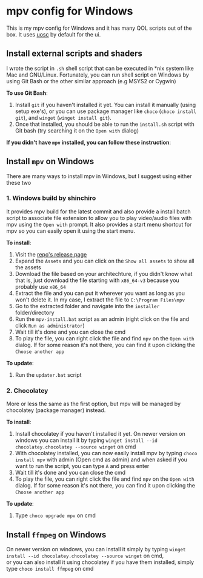 # mpv config for Windows

This is my mpv config for Windows and it has many QOL scripts out of the box. It uses [uosc](https://github.com/tomasklaen/uosc) by default for the ui.

## Install external scripts and shaders

I wrote the script in `.sh` shell script that can be executed in \*nix system like Mac and GNU/Linux. Fortunately, you can run shell script on Windows by using Git Bash or the other similar approach (e.g MSYS2 or Cygwin)

**To use Git Bash**:

1. Install `git` if you haven't installed it yet. You can install it manually (using setup exe's), or you can use package manager like `choco` (`choco install git`), and `winget` (`winget install git`).
2. Once that installed, you should be able to run the `install.sh` script with Git bash (try searching it on the `Open with` dialog)

**If you didn't have `mpv` installed, you can follow these instruction**:

## Install `mpv` on Windows

There are many ways to install mpv in Windows, but I suggest using either these two

### 1. Windows build by shinchiro

It provides mpv build for the latest commit and also provide a install batch script to associate file extension to allow you to play video/audio files with mpv using the `Open with` prompt. It also provides a start menu shortcut for mpv so you can easily open it using the start menu.

**To install**:

1. Visit the [repo's release page](https://github.com/shinchiro/mpv-winbuild-cmake/releases)
2. Expand the `Assets` and you can click on the `Show all assets` to show all the assets
3. Download the file based on your architechture, if you didn't know what that is, just download the file starting with `x86_64-v3` because you probably use `x86_64`
4. Extract the file and you can put it wherever you want as long as you won't delete it. In my case, I extract the file to `C:\Program Files\mpv`
5. Go to the extracted folder and navigate into the `installer` folder/directory
6. Run the `mpv-install.bat` script as an admin (right click on the file and click `Run as administrator`)
7. Wait till it's done and you can close the cmd
8. To play the file, you can right click the file and find `mpv` on the `Open with` dialog. If for some reason it's not there, you can find it upon clicking the `Choose another app`

**To update**:

1. Run the `updater.bat` script

### 2. Chocolatey

More or less the same as the first option, but mpv will be managed by chocolatey (package manager) instead.

**To install**:

1. Install chocolatey if you haven't installed it yet. On newer version on windows you can install it by typing `winget install --id chocolatey.chocolatey --source winget` on cmd
2. With chocolatey installed, you can now easily install mpv by typing `choco install mpv` with admin (Open cmd as admin) and when asked if you want to run the script, you can type `A` and press enter
3. Wait till it's done and you can close the cmd
4. To play the file, you can right click the file and find `mpv` on the `Open with` dialog. If for some reason it's not there, you can find it upon clicking the `Choose another app`

**To update**:

1. Type `choco upgrade mpv` on cmd

## Install `ffmpeg` on Windows

On newer version on windows, you can install it simply by typing `winget install --id chocolatey.chocolatey --source winget` on cmd,  
or you can also install it using chocolatey if you have them installed, simply type `choco install ffmpeg` on cmd
